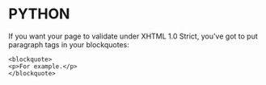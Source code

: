 # PYTHON
<p>If you want your page to validate under XHTML 1.0 Strict,
you've got to put paragraph tags in your blockquotes:</p>
<pre><code>&lt;blockquote&gt;
&lt;p&gt;For example.&lt;/p&gt;
&lt;/blockquote&gt;
</code></pre>
